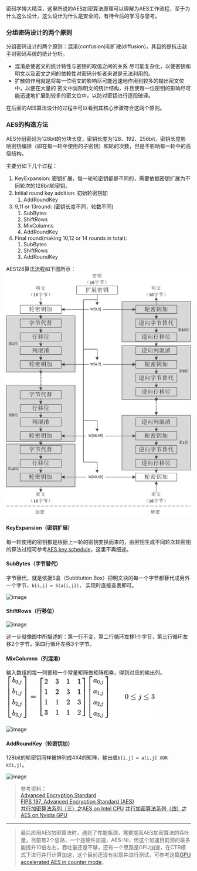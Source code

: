 密码学博大精深，这里所说的AES加密算法原理可以理解为AES工作流程，至于为什么这么设计，这么设计为什么是安全的，有待今后的学习与思考。

### 分组密码设计的两个原则

分组密码设计的两个原则：混淆(confusion)和扩散(diffusion)，其目的是抗击敌手对密码系统的统计分析。

- 混淆是使密文的统计特性与密钥的取值之间的关系 尽可能复杂化，以使密钥和明文以及密文之间的依赖性对密码分析者来说是无法利用的。
- 扩散的作用就是将每一位明文的影响尽可能迅速地作用到较多的输出密文位中，以便在大量的 密文中消除明文的统计结构，并且使每一位密钥的影响尽可能迅速地扩展到较多的密文位中，以防对密钥进行逐段破译。

在后面的AES算法设计的过程中可以看到其核心步骤符合这两个原则。

### AES的构造方法
AES分组密码为128bit的分块长度，密钥长度为128、192、256bit，密钥长度影响密钥编排（即在每一轮中使用的子密钥）和轮的次数，但是不影响每一轮中的高级结构。

主要分如下几个过程：
1. KeyExpansion: 密钥扩展，每一轮轮密钥都是不同的，需要依据密钥扩展为不同轮次的128bit轮密钥。
2. Initial round key addition: 初始轮密钥加
    1. AddRoundKey
3. 9,11 or 13round: (密钥长度不同，轮数不同)
    1. SubBytes
    2. ShiftRows
    3. MixColumns
    4. AddRoundKey
4. Final round(making 10,12 or 14 rounds in total):
    1. SubBytes
    2. ShiftRows
    3. AddRoundKey

AES128算法流程如下图所示：      
![image](../images/aes.png)   

#### KeyExpansion（密钥扩展）
每一轮使用的密钥都是根据上一轮的密钥变换而来的，由密钥生成不同轮次轮密钥的算法过程可参考[AES key schedule](https://en.wikipedia.org/wiki/AES_key_schedule)，这里不再细述。

#### SubBytes（字节替代）
字节替代，就是依据S盒（Subtitution Box）把明文块的每一个字节都替代成另外一个字节，`b[i,j] = S(a[i,j])`， 实现时直接查表即可。

![image](https://upload.wikimedia.org/wikipedia/commons/thumb/a/a4/AES-SubBytes.svg/320px-AES-SubBytes.svg.png) 

#### ShiftRows（行移位）

![image](https://upload.wikimedia.org/wikipedia/commons/thumb/6/66/AES-ShiftRows.svg/320px-AES-ShiftRows.svg.png)      

这一步就像图中所描述的：第一行不变，第二行循环左移1个字节，第三行循环左移2个字节，第四行循环左移3个字节。

#### MixColumns（列混淆）
输入数组的每一列要和一个常量矩阵做矩阵相乘，得到对应的输出列。
![image](../images/MixColumn.png)

![image](https://upload.wikimedia.org/wikipedia/commons/thumb/7/76/AES-MixColumns.svg/320px-AES-MixColumns.svg.png)     

#### AddRoundKey（轮密钥加）
128bit的轮密钥同样被排列成4X4的矩阵，输出值`b[i,j] = a[i,j] XOR k[i,j]`。       

![image](https://upload.wikimedia.org/wikipedia/commons/thumb/a/ad/AES-AddRoundKey.svg/320px-AES-AddRoundKey.svg.png)           


>参考资料：     
[Advanced Encryption Standard](https://en.wikipedia.org/wiki/Advanced_Encryption_Standard)    
[FIPS 197, Advanced Encryption Standard (AES)](https://nvlpubs.nist.gov/nistpubs/FIPS/NIST.FIPS.197.pdf)          
[并行加密算法系列（三）之AES on Intel CPU](https://blog.csdn.net/Canhui_WANG/article/details/78785658)
[并行加密算法系列（四）之AES on Nvidia GPU](https://blog.csdn.net/Canhui_WANG/article/details/78785675)

---
>最后应用AES加密算法时，遇到了性能瓶颈，需要提高AES加密算法的吞吐量，目前有2个思路，一个是硬件加速，AES-NI，但这个加速目前测的最多能提升10倍左右，吞吐量还是不够，还有一个思路是GPU加速，在CTR模式下进行并行计算加速，这个目前还没有实现并进行测试，可参考这篇[GPU accelerated AES in counter mode](https://www.andrew.cmu.edu/user/aspratt/accelerated_aes/)。